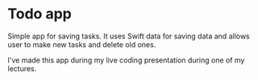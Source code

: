 # Todo app

Simple app for saving tasks. It uses Swift data for saving data and allows user to make new tasks and delete old ones.

I've made this app during my live coding presentation during one of my lectures.
